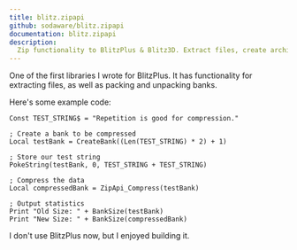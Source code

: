 ```yaml
---
title: blitz.zipapi
github: sodaware/blitz.zipapi
documentation: blitz.zipapi
description:
  Zip functionality to BlitzPlus & Blitz3D. Extract files, create archives and compress banks. http
---
```


One of the first libraries I wrote for BlitzPlus. It has functionality for
extracting files, as well as packing and unpacking banks.

Here's some example code:

```
Const TEST_STRING$ = "Repetition is good for compression."

; Create a bank to be compressed
Local testBank = CreateBank((Len(TEST_STRING) * 2) + 1)

; Store our test string
PokeString(testBank, 0, TEST_STRING + TEST_STRING)

; Compress the data
Local compressedBank = ZipApi_Compress(testBank)

; Output statistics
Print "Old Size: " + BankSize(testBank)
Print "New Size: " + BankSize(compressedBank)
```

I don't use BlitzPlus now, but I enjoyed building it.
